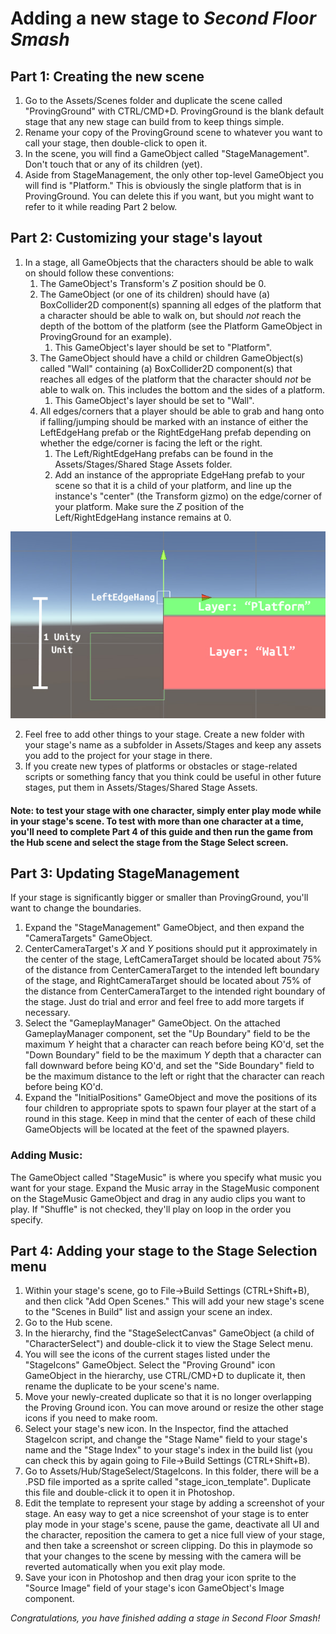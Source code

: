 # Adding a new stage to _Second Floor Smash_
## Part 1: Creating the new scene
1. Go to the Assets/Scenes folder and duplicate the scene called "ProvingGround" with CTRL/CMD+D. ProvingGround is the blank default stage that any new stage can build from to keep things simple.
2. Rename your copy of the ProvingGround scene to whatever you want to call your stage, then double-click to open it.
3. In the scene, you will find a GameObject called "StageManagement". Don't touch that or any of its children (yet).
4. Aside from StageManagement, the only other top-level GameObject you will find is "Platform." This is obviously the single platform that is in ProvingGround. You can delete this if you want, but you might want to refer to it while reading Part 2 below.
## Part 2: Customizing your stage's layout
1. In a stage, all GameObjects that the characters should be able to walk on should follow these conventions:
    1. The GameObject's Transform's _Z_ position should be 0.
    2. The GameObject (or one of its children) should have (a) BoxCollider2D component(s) spanning all edges of the platform that a character should be able to walk on, but should _not_ reach the depth of the bottom of the platform (see the Platform GameObject in ProvingGround for an example).
        1. This GameObject's layer should be set to "Platform".
    3. The GameObject should have a child or children GameObject(s) called "Wall" containing (a) BoxCollider2D component(s) that reaches all edges of the platform that the character should _not_ be able to walk on. This includes the bottom and the sides of a platform.
        1. This GameObject's layer should be set to "Wall".
    4. All edges/corners that a player should be able to grab and hang onto if falling/jumping should be marked with an instance of either the LeftEdgeHang prefab or the RightEdgeHang prefab depending on whether the edge/corner is facing the left or the right.
        1. The Left/RightEdgeHang prefabs can be found in the Assets/Stages/Shared Stage Assets folder.
        2. Add an instance of the appropriate EdgeHang prefab to your scene so that it is a child of your platform, and line up the instance's "center" (the Transform gizmo) on the edge/corner of your platform. Make sure the _Z_ position of the Left/RightEdgeHang instance remains at 0.
        
![Diagram of the left side of the "Platform" GameObject that is in the ProvingGround scene](Images/platformdiagram.jpg)
        
2. Feel free to add other things to your stage. Create a new folder with your stage's name as a subfolder in Assets/Stages and keep any assets you add to the project for your stage in there.
3. If you create new types of platforms or obstacles or stage-related scripts or something fancy that you think could be useful in other future stages, put them in Assets/Stages/Shared Stage Assets.
#### Note: to test your stage with one character, simply enter play mode while in your stage's scene. To test with more than one character at a time, you'll need to complete Part 4 of this guide and then run the game from the Hub scene and select the stage from the Stage Select screen.
## Part 3: Updating StageManagement
If your stage is significantly bigger or smaller than ProvingGround, you'll want to change the boundaries.

1. Expand the "StageManagement" GameObject, and then expand the "CameraTargets" GameObject.
2. CenterCameraTarget's _X_ and _Y_ positions should put it approximately in the center of the stage, LeftCameraTarget should be located about 75% of the distance from CenterCameraTarget to the intended left boundary of the stage, and RightCameraTarget should be located about 75% of the distance from CenterCameraTarget to the intended right boundary of the stage. Just do trial and error and feel free to add more targets if necessary.
3. Select the "GameplayManager" GameObject. On the attached GameplayManager component, set the "Up Boundary" field to be the maximum _Y_ height that a character can reach before being KO'd, set the "Down Boundary" field to be the maximum _Y_ depth that a character can fall downward before being KO'd, and set the "Side Boundary" field to be the maximum distance to the left or right that the character can reach before being KO'd.
4. Expand the "InitialPositions" GameObject and move the positions of its four children to appropriate spots to spawn four player at the start of a round in this stage. Keep in mind that the center of each of these child GameObjects will be located at the feet of the spawned players.
### Adding Music:
The GameObject called "StageMusic" is where you specify what music you want for your stage. Expand the Music array in the StageMusic component on the StageMusic GameObject and drag in any audio clips you want to play. If "Shuffle" is not checked, they'll play on loop in the order you specify.
## Part 4: Adding your stage to the Stage Selection menu
1. Within your stage's scene, go to File->Build Settings (CTRL+Shift+B), and then click "Add Open Scenes." This will add your new stage's scene to the "Scenes in Build" list and assign your scene an index.
2. Go to the Hub scene.
3. In the hierarchy, find the "StageSelectCanvas" GameObject (a child of "CharacterSelect") and double-click it to view the Stage Select menu.
4. You will see the icons of the current stages listed under the "StageIcons" GameObject. Select the "Proving Ground" icon GameObject in the hierarchy, use CTRL/CMD+D to duplicate it, then rename the duplicate to be your scene's name.
5. Move your newly-created duplicate so that it is no longer overlapping the Proving Ground icon. You can move around or resize the other stage icons if you need to make room.
6. Select your stage's new icon. In the Inspector, find the attached StageIcon script, and change the "Stage Name" field to your stage's name and the "Stage Index" to your stage's index in the build list (you can check this by again going to File->Build Settings (CTRL+Shift+B).
7. Go to Assets/Hub/StageSelect/StageIcons. In this folder, there will be a .PSD file imported as a sprite called "stage_icon_template". Duplicate this file and double-click it to open it in Photoshop.
8. Edit the template to represent your stage by adding a screenshot of your stage. An easy way to get a nice screenshot of your stage is to enter play mode in your stage's scene, pause the game, deactivate all UI and the character, reposition the camera to get a nice full view of your stage, and then take a screenshot or screen clipping. Do this in playmode so that your changes to the scene by messing with the camera will be reverted automatically when you exit play mode.
9. Save your icon in Photoshop and then drag your icon sprite to the "Source Image" field of your stage's icon GameObject's Image component.

_Congratulations, you have finished adding a stage in Second Floor Smash!_

